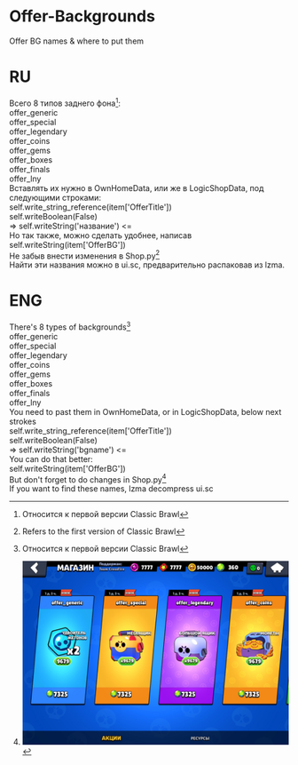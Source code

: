 # Offer-Backgrounds
Offer BG names &amp; where to put them



# RU
Всего 8 типов заднего фона[^1]:  
offer_generic  
offer_special  
offer_legendary  
offer_coins  
offer_gems  
offer_boxes  
offer_finals  
offer_lny  
Вставлять их нужно в OwnHomeData, или же в LogicShopData, под следующими строками:  
            self.write_string_reference(item['OfferTitle'])  
            self.writeBoolean(False)  
           => self.writeString('название') <=  
Но так также, можно сделать удобнее, написав   
            self.writeString(item['OfferBG'])  
Не забыв внести изменения в Shop.py[^2]  
Найти эти названия можно в ui.sc, предварительно распаковав из lzma.  


# ENG
There's 8 types of backgrounds[^1]  
offer_generic  
offer_special  
offer_legendary  
offer_coins  
offer_gems  
offer_boxes  
offer_finals  
offer_lny  
You need to past them in OwnHomeData, or in LogicShopData, below next strokes  
           self.write_string_reference(item['OfferTitle'])  
            self.writeBoolean(False)  
           => self.writeString('bgname') <=  
You can do that better:  
            self.writeString(item['OfferBG'])  
But don't forget to do changes in Shop.py[^3]  
If you want to find these names, lzma decompress ui.sc  
  
  
[^1]: Относится к первой версии Classic Brawl
[^2]: Refers to the first version of Classic Brawl    
[^3]: ![lol2](https://github.com/crossfireTeam/Offer-Backgrounds/blob/main/tutorial1.jpg)
